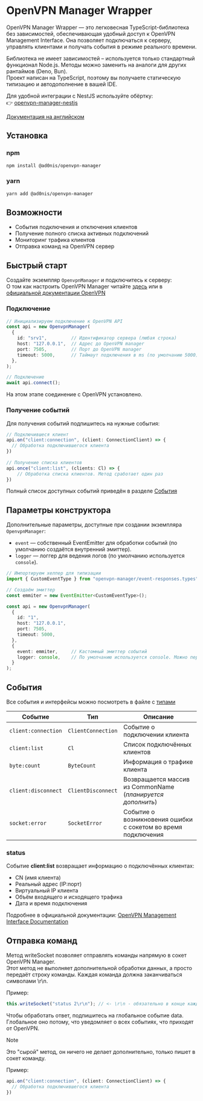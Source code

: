 # OpenVPN Manager Wrapper

OpenVPN Manager Wrapper — это легковесная TypeScript-библиотека без зависимостей, обеспечивающая удобный доступ к 
OpenVPN Management Interface. Она позволяет подключаться к серверу, управлять клиентами и получать события в режиме реального времени.

Библиотека не имеет зависимостей – используется только стандартный функционал Node.js.
Методы можно заменить на аналоги для других рантаймов (Deno, Bun).\
Проект написан на TypeScript, поэтому вы получаете статическую типизацию и автодополнение в вашей IDE.

Для удобной интеграции с NestJS используйте обёртку:\
👉 [openvpn-manager-nestjs](https://github.com/Leo5878/openvpn-manager-nestjs)

[Документация на английском](/README.md)

## Установка
### npm
```bash
npm install @ad0nis/openvpn-manager
```

### yarn
```bash
yarn add @ad0nis/openvpn-manager
```

## Возможности
- События подключения и отключения клиентов
- Получение полного списка активных подключений
- Мониторинг трафика клиентов
- Отправка команд на OpenVPN сервер

## Быстрый старт
Создайте экземпляр `OpenvpnManager` и подключитесь к серверу:\
О том как настроить OpenVPN Manager читайте [здесь](./docs/Openvpn-manager.md) или в [официальной документации OpenVPN](https://openvpn.net/community-docs/community-articles/openvpn-2-6-manual.html#management-interface-options-177179)

### Подключение
```ts
// Инициализируем подключение к OpenVPN API
const api = new OpenvpnManager(
  {
    id: "srv1",         // Идентификатор сервера (любая строка)
    host: "127.0.0.1",  // Адрес до OpenVPN manager
    port: 7505,         // Порт до OpenVPN manager
    timeout: 5000,      // Таймаут подключения в ms (по умолчанию 5000)
  },
);

// Подключение
await api.connect();
```
На этом этапе соединение с OpenVPN установлено.

### Получение событий
Для получения событий подпишитесь на нужные события:
```ts
// Подключившеся клиент
api.on("client:connection", (client: ConnectionClient) => {
  // Обработка подключившегося клиента
})
    
// Получение списка клиентов
api.once("client:list", (clients: Cl) => {
    // Обработка списка клиентов. Метод сработает один раз
})
```
Полный список доступных событий приведён в разделе [События](#события)

## Параметры конструктора
Дополнительные параметры, доступные при создании экземпляра `OpenvpnManager`:

- `event` — собственный EventEmitter для обработки событий (по умолчанию создаётся внутренний эмиттер).
- `logger` — логгер для ведения логов (по умолчанию используется `console`).
```ts
// Импортируем хелпер для типизации
import { CustomEventType } from "openvpn-manager/event-responses.types";

// Создаём эмиттер
const emmiter = new EventEmitter<CustomEventType>();

const api = new OpenvpnManager(
  {
    id: "1",
    host: "127.0.0.1",
    port: 7505,
    timeout: 5000,
  },
  {
    event: emmiter, 	// Кастомный эмиттер событий
    logger: console, 	// По умолчанию используется console. Можно передать собственный логгер
  }
);
```

## События
Все события и интерфейсы можно посмотреть в файле с [типами](https://github.com/Leo5878/openvpn-manager/blob/main/src/event-responses.types.ts)

| Событие             | Тип                | Описание                                                      |
|---------------------|--------------------|---------------------------------------------------------------|
| `client:connection` | `ClientConnection` | Событие о подключении клиента                                 |
| `client:list`       | `Cl`               | Список подключённых клиентов                                  |
| `byte:count`        | `ByteCount`        | Информация о трафике клиента                                  |
| `client:disconnect` | `ClientDisconnect` | Возвращается массив из CommonName (_планируется дополнить_)   |
| `socket:error`      | `SocketError`      | Событие о возникновения ошибки с сокетом во время подключения |

### status

Событие **client:list** возвращает информацию о подключённых клиентах:

* CN (имя клиента)
* Реальный адрес (IP:порт)
* Виртуальный IP клиента
* Объём входящего и исходящего трафика
* Дата и время подключения

Подробнее в официальной документации:
[OpenVPN Management Interface Documentation](https://openvpn.net/community-resources/management-interface/)

## Отправка команд
Метод writeSocket позволяет отправлять команды напрямую в сокет OpenVPN Manager.\
Этот метод не выполняет дополнительной обработки данных, а просто передаёт строку команды. Каждая команда должна заканчиваться символами \r\n.

Пример:
```ts 
this.writeSocket("status 2\r\n"); // <- \r\n - обязательно в конце каждой команды
```
Чтобы обработать ответ, подпишитесь на глобальное событие data.\
Глобальное оно потому, что уведомляет
о всех событиях, что приходят от OpenVPN.
> [!NOTE]
> Это "сырой" метод, он ничего не делает дополнительно, только пишет в сокет команду.

Пример:
```ts
api.on("client:connection", (client: ConnectionClient) => {
  // Обработка подключившегося клиента
})
```
